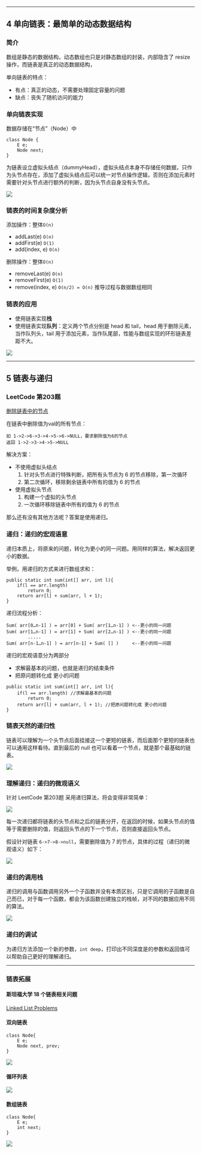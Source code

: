 
---
## 4 单向链表：最简单的动态数据结构

### 简介

数组是静态的数据结构，动态数组也只是对静态数组的封装，内部隐含了 resize 操作，而链表是真正的动态数据结构，

单向链表的特点：

- 有点：真正的动态，不需要处理固定容量的问题
- 缺点：丧失了随机访问的能⼒

### 单向链表实现

数据存储在“节点”（Node）中

```
class Node {
    E e;
    Node next;
} 
```

为链表设⽴虚拟头结点（dummyHead），虚拟头结点本身不存储任何数据，只作为头节点存在，添加了虚拟头结点后可以统一对节点操作逻辑，否则在添加元素时需要针对头节点进行额外的判断，因为头节点自身没有头节点。

![](index_files/eb2fbeb3-a7da-41d9-8e2a-3c0c4e772804.png)

### 链表的时间复杂度分析

添加操作：整体`O(n)`
- addLast(e) `O(n)` 
- addFirst(e) `O(1)` 
- add(index, e) `O(n)` 

删除操作：整体`O(n)`
- removeLast(e) `O(n)` 
- removeFirst(e) `O(1)` 
- remove(index, e) `O(n/2) = O(n)` 推导过程与数据数组相同

### 链表的应用

- 使⽤链表实现**栈**
- 使⽤链表实现**队列**：定义两个节点分别是 head 和 tail，head 用于删除元素，当作队列头，tail 用于添加元素，当作队尾部，性能与数组实现的环形链表差距不大。

![](index_files/fbc001d0-0481-48e4-9e1f-e2dd6c80a80f.png)

---
## 5 链表与递归

### LeetCode 第203题

[删除链表中的节点](https://leetcode-cn.com/problems/remove-linked-list-elements/description/)

在链表中删除值为val的所有节点：

```
如 1->2->6->3->4->5->6->NULL，要求删除值为6的节点
返回 1->2->3->4->5->NULL
```

解决方案：

- 不使⽤虚拟头结点
    1. 针对头节点进行特殊判断，把所有头节点为 6 的节点移除，第一次循环
    2. 第二次循环，移除剩余链表中所有的值为 6 的节点
- 使用虚拟头节点
    1. 构建一个虚拟的头节点
    2. 一次循环移除链表中所有的值为 6 的节点

那么还有没有其他方法呢？答案是使用递归。

### 递归：递归的宏观语意

递归本质上，将原来的问题，转化为更⼩的同⼀问题。用同样的算法，解决返回更小的数据。

举例，用递归的方式来进行数组求和：

```
public static int sum(int[] arr, int l){ 
    if(l == arr.length) 
        return 0; 
    return arr[l] + sum(arr, l + 1); 
}
```

递归流程分析：

```
Sum( arr[0…n-1] ) = arr[0] + Sum( arr[1…n-1] ) <--更小的同一问题
Sum( arr[1…n-1] ) = arr[1] + Sum( arr[2…n-1] ) <--更小的同一问题
        .....
Sum( arr[n-1…n-1] ) = arr[n-1] + Sum( [] )     <--更小的同一问题
```

递归的宏观语意分为两部分

- 求解最基本的问题，也就是递归的结束条件
- 把原问题转化成 更⼩的问题

```
public static int sum(int[] arr, int l){ 
    if(l == arr.length) //求解最基本的问题
        return 0; 
    return arr[l] + sum(arr, l + 1); //把原问题转化成 更小的问题
}
```

### 链表天然的递归性

链表可以理解为一个头节点后面挂接这一个更短的链表，而后面那个更短的链表也可以通用这样看待。直到最后的 null 也可以看着一个节点，就是那个最基础的链表。

![](index_files/752720e8-4bf9-412e-ac79-2b30990f8d7b.png)


### 理解递归：递归的微观语义

针对 LeetCode 第203题 采用递归算法，将会变得非常简单：

![](index_files/45d74378-61e4-410d-9c25-29611f23d954.png)

每一次递归都将链表的头节点和之后的链表分开，在返回的时候，如果头节点的值等于需要删除的值，则返回头节点的下一个节点，否则直接返回头节点。

假设针对链表 `6->7->8->null`，需要删除值为 7 的节点，具体的过程（递归的微观语义）如下：

![](index_files/547a440d-60e2-4565-b55d-d8b2d3a5ab38.jpg)

### 递归的调用栈

递归的调用与函数调用另外一个子函数并没有本质区别，只是它调用的子函数是自己而已，对于每一个函数，都会为该函数创建独立的栈帧，对不同的数据应用不同的算法。

![](index_files/a96ef5d0-5d7b-4f35-974a-e03c0acc754c.jpg)

### 递归的调试

为递归方法添加一个新的参数，`int deep`，打印出不同深度是的参数和返回值可以帮助自己更好的理解递归。


---
### 链表拓展

#### 斯坦福大学 18 个链表相关问题

[Linked List Problems](http://cslibrary.stanford.edu/105/LinkedListProblems.pdf)

#### 双向链表

```
class Node{
    E e;
    Node next, prev;
}
```

![](index_files/4f9a4f2b-4b38-4b3a-8f81-cbbfcb8cd58a.jpg)

#### 循环列表

![](index_files/ebf62c19-9631-4109-b8e8-6869307c72f5.jpg)

#### 数组链表

```
class Node{
    E e;
    int next;
}
```

![](index_files/d631b381-e875-4c2a-82c5-ef6e3a2a51e6.jpg)



